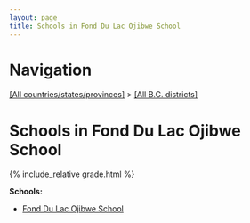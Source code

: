 ```yaml
---
layout: page
title: Schools in Fond Du Lac Ojibwe School
---
```

# Navigation

[[All countries/states/provinces]](../..) > [[All B.C. districts]](..)

# Schools in Fond Du Lac Ojibwe School

{% include_relative grade.html %}

**Schools:**

- [Fond Du Lac Ojibwe School](Fond_Du_Lac_Ojibwe_School.md)
